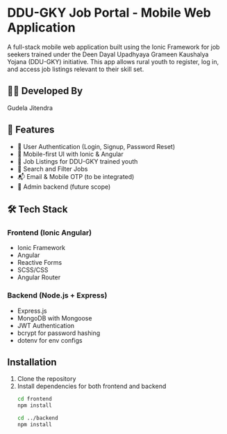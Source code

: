 # DDU-GKY Job Portal - Mobile Web Application

A full-stack mobile web application built using the Ionic Framework for job seekers trained under the Deen Dayal Upadhyaya Grameen Kaushalya Yojana (DDU-GKY) initiative. This app allows rural youth to register, log in, and access job listings relevant to their skill set.

## 👨‍💻 Developed By
Gudela Jitendra

## 🚀 Features
- 🔐 User Authentication (Login, Signup, Password Reset)
- 📱 Mobile-first UI with Ionic & Angular
- 📄 Job Listings for DDU-GKY trained youth
- 🔎 Search and Filter Jobs
- 📬 Email & Mobile OTP (to be integrated)
- 🧾 Admin backend (future scope)

## 🛠️ Tech Stack

### Frontend (Ionic Angular)
- Ionic Framework
- Angular
- Reactive Forms
- SCSS/CSS
- Angular Router

### Backend (Node.js + Express)
- Express.js
- MongoDB with Mongoose
- JWT Authentication
- bcrypt for password hashing
- dotenv for env configs

## Installation
1. Clone the repository
2. Install dependencies for both frontend and backend
   ```bash
   cd frontend
   npm install
   
   cd ../backend
   npm install